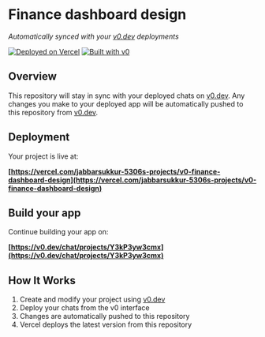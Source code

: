 # Finance dashboard design

*Automatically synced with your [v0.dev](https://v0.dev) deployments*

[![Deployed on Vercel](https://img.shields.io/badge/Deployed%20on-Vercel-black?style=for-the-badge&logo=vercel)](https://vercel.com/jabbarsukkur-5306s-projects/v0-finance-dashboard-design)
[![Built with v0](https://img.shields.io/badge/Built%20with-v0.dev-black?style=for-the-badge)](https://v0.dev/chat/projects/Y3kP3yw3cmx)

## Overview

This repository will stay in sync with your deployed chats on [v0.dev](https://v0.dev).
Any changes you make to your deployed app will be automatically pushed to this repository from [v0.dev](https://v0.dev).

## Deployment

Your project is live at:

**[https://vercel.com/jabbarsukkur-5306s-projects/v0-finance-dashboard-design](https://vercel.com/jabbarsukkur-5306s-projects/v0-finance-dashboard-design)**

## Build your app

Continue building your app on:

**[https://v0.dev/chat/projects/Y3kP3yw3cmx](https://v0.dev/chat/projects/Y3kP3yw3cmx)**

## How It Works

1. Create and modify your project using [v0.dev](https://v0.dev)
2. Deploy your chats from the v0 interface
3. Changes are automatically pushed to this repository
4. Vercel deploys the latest version from this repository